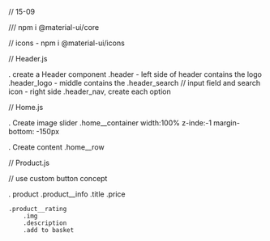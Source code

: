 // 15-09

/// npm i @material-ui/core 

// icons
    - npm i @material-ui/icons

// Header.js

. create a Header component .header 
    - left side of header contains the logo .header_logo
    - middle contains the .header_search // input field and search icon 
    - right side .header_nav, create each option

// Home.js

. Create image slider .home__container width:100%
z-inde:-1
margin-bottom: -150px

. Create content .home__row

// Product.js

// use custom button concept

. product 
    .product__info
        .title
        .price

    .product__rating
        .img
        .description  
        .add to basket